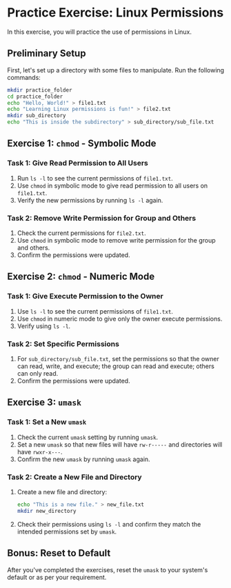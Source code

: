 # Practice Exercise: Linux Permissions

In this exercise, you will practice the use of permissions in Linux.

## Preliminary Setup

First, let's set up a directory with some files to manipulate. Run the following commands:

```bash
mkdir practice_folder
cd practice_folder
echo "Hello, World!" > file1.txt
echo "Learning Linux permissions is fun!" > file2.txt
mkdir sub_directory
echo "This is inside the subdirectory" > sub_directory/sub_file.txt
```

## Exercise 1: `chmod` - Symbolic Mode

### Task 1: Give Read Permission to All Users

1. Run `ls -l` to see the current permissions of `file1.txt`.
2. Use `chmod` in symbolic mode to give read permission to all users on `file1.txt`.
3. Verify the new permissions by running `ls -l` again.

### Task 2: Remove Write Permission for Group and Others

1. Check the current permissions for `file2.txt`.
2. Use `chmod` in symbolic mode to remove write permission for the group and others.
3. Confirm the permissions were updated.

## Exercise 2: `chmod` - Numeric Mode

### Task 1: Give Execute Permission to the Owner

1. Use `ls -l` to see the current permissions of `file1.txt`.
2. Use `chmod` in numeric mode to give only the owner execute permissions.
3. Verify using `ls -l`.

### Task 2: Set Specific Permissions

1. For `sub_directory/sub_file.txt`, set the permissions so that the owner can read, write, and execute; the group can read and execute; others can only read.
2. Confirm the permissions were updated.

## Exercise 3: `umask`

### Task 1: Set a New `umask`

1. Check the current `umask` setting by running `umask`.
2. Set a new `umask` so that new files will have `rw-r-----` and directories will have `rwxr-x---`.
3. Confirm the new `umask` by running `umask` again.

### Task 2: Create a New File and Directory

1. Create a new file and directory:

   ```bash
   echo "This is a new file." > new_file.txt
   mkdir new_directory
   ```

2. Check their permissions using `ls -l` and confirm they match the intended permissions set by `umask`.

## Bonus: Reset to Default

After you've completed the exercises, reset the `umask` to your system's default or as per your requirement.
